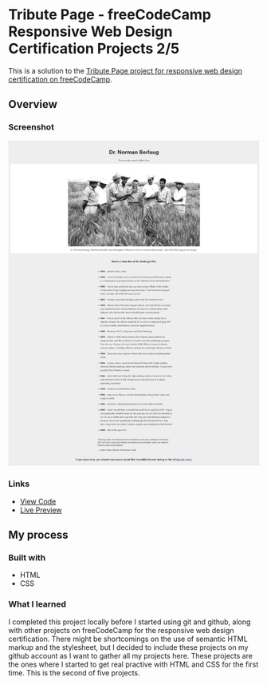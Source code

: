 # Tribute Page - freeCodeCamp Responsive Web Design Certification Projects 2/5

This is a solution to the [Tribute Page project for responsive web design certification on freeCodeCamp](https://www.freecodecamp.org/learn/2022/responsive-web-design/).

## Overview

### Screenshot

![](./screenshot.png)

### Links

- [View Code](https://github.com/elizerdim/tribute-page)
- [Live Preview](https://elizerdim.github.io/tribute-page/)

## My process

### Built with

- HTML
- CSS

### What I learned

I completed this project locally before I started using git and github, along with other projects on freeCodeCamp for the responsive web design certification. There might be shortcomings on the use of semantic HTML markup and the stylesheet, but I decided to include these projects on my github account as I want to gather all my projects here. These projects are the ones where I started to get real practive with HTML and CSS for the first time. This is the second of five projects.